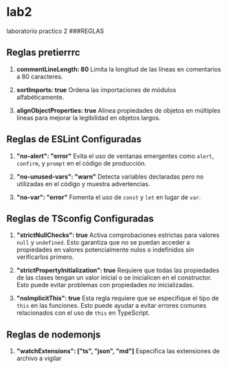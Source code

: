 # lab2
laboratorio practico 2
###REGLAS

## Reglas pretierrrc

1. **commentLineLength: 80**
Limita la longitud de las líneas en comentarios a 80 caracteres.

2. **sortImports: true**
Ordena las importaciones de módulos alfabéticamente.

3. **alignObjectProperties: true**
Alinea propiedades de objetos en múltiples líneas para mejorar la legibilidad en objetos largos.

## Reglas de ESLint Configuradas

1. **"no-alert": "error"**
Evita el uso de ventanas emergentes como `alert`, `confirm`, y `prompt` en el código de producción.

2. **"no-unused-vars": "warn"**
Detecta variables declaradas pero no utilizadas en el código y muestra advertencias.

3. **"no-var": "error"**
Fomenta el uso de `const` y `let` en lugar de `var`.


## Reglas de TSconfig Configuradas

1. **"strictNullChecks": true**
Activa comprobaciones estrictas para valores `null` y `undefined`. Esto garantiza que no se puedan acceder a propiedades en valores potencialmente nulos o indefinidos sin verificarlos primero. 
  
2. **"strictPropertyInitialization": true**
Requiere que todas las propiedades de las clases tengan un valor inicial o se inicialicen en el constructor. Esto puede evitar problemas con propiedades no inicializadas.
   
3. **"noImplicitThis": true**
Esta regla requiere que se especifique el tipo de `this` en las funciones. Esto puede ayudar a evitar errores comunes relacionados con el uso de `this` en TypeScript.
  
## Reglas de nodemonjs

1. **"watchExtensions": ["ts", "json", "md"]**
   Especifica las extensiones de archivo a vigilar

	 
